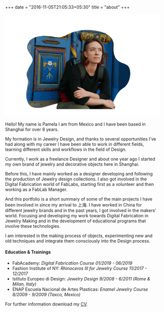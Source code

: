 +++
date = "2016-11-05T21:05:33+05:30"
title = "about"
+++

![Pame profile pic][1]

Hello! My name is Pamela I am from Mexico and I have been based in Shanghai for over 8 years.

My formation is in Jewelry Design, and thanks to several opportunities I’ve had along with my career I have been able to work in different fields, learning different skills and workflows in the field of Design.

Currently, I work as a freelance Designer and about one year ago I started my own brand of jewelry and decorative objects here in Shanghai.

Before this, I have mainly worked as a designer developing and following the production of Jewelry design collections. I also got involved in the Digital Fabrication world of FabLabs, starting first as a volunteer and then working as a FabLab Manager.

And this portfolio is a short summary of some of the main projects I have been involved in since my arrival to 上海.
I have worked in China for different jewelry brands and in the past years, I got involved in the makers' world. Focusing and developing my work towards Digital Fabrication in Jewelry Making and in the development of educational programs that involve these technologies.

I am interested in the making process of objects, experimenting new and old techniques and integrate them consciously into the Design process.

#### Education & Trainings

* FabAcademy: *Digital Fabrication Course 01/2019 - 06/2019*
* Fashion Institute of NY: *Rhinoceros III for Jewelry Course 11/2017 - 12/2017*
* Istituto Europeo di Design: *Jewelry Design 9/2008 - 6/2011 (Rome & Milan, Italy)*
* ENAP Escuela Nacional de Artes Plasticas: *Enamel Jewelry Course 8/2009 - 9/2009 (Taxco, Mexico)*

For further information download my [CV](/img/CV/202205_PMartello_CV.pdf).

[1]: /img/aboutv3.gif
